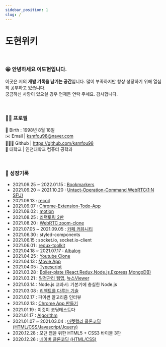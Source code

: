 ```yaml
---
sidebar_position: 1
slug: /
---
```


# 도현위키

<br />

### 😀 안녕하세요 이도현입니다.

이곳은 저의 <b>개발 기록을 남기는 공간</b>입니다. 많이 부족하지만 항상 성장하기 위해 열심히 공부하고 있습니다.  
궁금하신 사항이 있으실 경우 언제든 연락 주세요. 감사합니다.

<br />

### 💁‍♂️ 프로필

🎂 Birth : 1998년 8월 18일  
✉️ Email | ksmfou98@naver.com  
👨🏼‍💻 Github | https://github.com/ksmfou98  
🏫 대학교 | 인천대학교 컴퓨터 공학과

<br />

### 📖 성장기록

- 2021.09.25 ~ 2022.01.15 : [Bookmarkers](https://github.com/YAPP-19th/Web-Team-2-Frontend)
- 2021.09.20 ~ 2021.10.20 : [Untact-Operation-Command WebRTC(1:N SFU)](https://github.com/ksmfou98/Untact-Operation-Command)
- 2021.09.13 : [recoil](https://github.com/ksmfou98/recoil-playground)
- 2021.09.07 : [Chrome-Extension-Todo-App](https://github.com/ksmfou98/Chrome-Extension-Todo-App)
- 2021.09.02 : [motion](https://github.com/ksmfou98/motion)
- 2021.08.25 : [리팩토링 2판](https://github.com/ksmfou98/Refactoring-2nd-Edition)
- 2021.08.20 : [WebRTC zoom-clone](https://github.com/ksmfou98/webRTC-meet)
- 2021.07.05 ~ 2021.09.05 : [카페 커뮤니티](https://github.com/ksmfou98/cafe)
- 2021.06.30 : styled-components
- 2021.06.15 : socket.io, socket.io-client
- 2021.06.01 : [redux-toolkit](https://github.com/ksmfou98/redux-toolkit-playground)
- 2021.04.18 ~ 2021.07.17 : [Albalog](https://github.com/ksmfou98/AlbalogClient)
- 2021.04.25 : [Youtube Clone](https://github.com/ksmfou98/video-platform)
- 2021.04.13 : [Movie App](https://github.com/ksmfou98/movie_app_2021)
- 2021.04.05 : [Typescript](https://github.com/ksmfou98/typescript-playground)
- 2021.03.28 : [Boiler-plate (React,Redux,Node.js,Express,MongoDB)](https://github.com/ksmfou98/boiler-plate)
- 2021.03.21 : [일정관리 웹앱](https://github.com/ksmfou98/Calendar-web-app), [뉴스Viewer](https://github.com/ksmfou98/news-viewer)
- 2021.03.14 : Node.js 교과서: 기본기에 충실한 Node.js
- 2021.03.08 : [리액트를 다루는 기술](https://github.com/ksmfou98/react-playground)
- 2021.02.17 : 파이썬 알고리즘 인터뷰
- 2021.02.13 : [Chrome App 만들기](https://github.com/ksmfou98/chrome-To-Do-List)
- 2021.01.19 : 이것이 코딩테스트다
- 2021.01.17 : [Algorithm](https://github.com/ksmfou98/Algorithm)
- 2021.01.07 ~ 2021.03.04 : [마켓컬리 클론코딩 (HTML/CSS/Javascript/Jquery)](https://github.com/e-commerce-clone/markeyKurly-clone)
- 2020.12.28 : 모던 웹을 위한 HTML5 + CSS3 바이블 3판
- 2020.12.26 : [네이버 클론코딩 (HTML/CSS)](https://github.com/ksmfou98/naver_clone)
